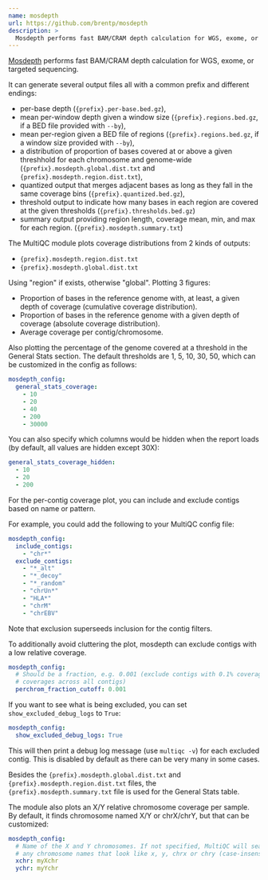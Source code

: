 ```yaml
---
name: mosdepth
url: https://github.com/brentp/mosdepth
description: >
  Mosdepth performs fast BAM/CRAM depth calculation for WGS, exome, or targeted sequencing.
---
```


[Mosdepth](https://github.com/brentp/mosdepth/) performs fast BAM/CRAM depth calculation for WGS, exome, or targeted sequencing.

It can generate several output files all with a common prefix and different endings:

- per-base depth (`{prefix}.per-base.bed.gz`),
- mean per-window depth given a window size (`{prefix}.regions.bed.gz`, if a BED file provided with `--by`),
- mean per-region given a BED file of regions (`{prefix}.regions.bed.gz`, if a window size provided with `--by`),
- a distribution of proportion of bases covered at or above a given threshhold for each chromosome and genome-wide (`{prefix}.mosdepth.global.dist.txt` and `{prefix}.mosdepth.region.dist.txt`),
- quantized output that merges adjacent bases as long as they fall in the same coverage bins (`{prefix}.quantized.bed.gz`),
- threshold output to indicate how many bases in each region are covered at the given thresholds (`{prefix}.thresholds.bed.gz`)
- summary output providing region length, coverage mean, min, and max for each region. (`{prefix}.mosdepth.summary.txt`)

The MultiQC module plots coverage distributions from 2 kinds of outputs:

- `{prefix}.mosdepth.region.dist.txt`
- `{prefix}.mosdepth.global.dist.txt`

Using "region" if exists, otherwise "global". Plotting 3 figures:

- Proportion of bases in the reference genome with, at least, a given depth of coverage (cumulative coverage distribution).
- Proportion of bases in the reference genome with a given depth of coverage (absolute coverage distribution).
- Average coverage per contig/chromosome.

Also plotting the percentage of the genome covered at a threshold in the General Stats section.
The default thresholds are 1, 5, 10, 30, 50, which can be customized in the config as follows:

```yaml
mosdepth_config:
  general_stats_coverage:
    - 10
    - 20
    - 40
    - 200
    - 30000
```

You can also specify which columns would be hidden when the report loads (by default, all values are hidden except 30X):

```yaml
general_stats_coverage_hidden:
  - 10
  - 20
  - 200
```

For the per-contig coverage plot, you can include and exclude contigs based on name or pattern.

For example, you could add the following to your MultiQC config file:

```yaml
mosdepth_config:
  include_contigs:
    - "chr*"
  exclude_contigs:
    - "*_alt"
    - "*_decoy"
    - "*_random"
    - "chrUn*"
    - "HLA*"
    - "chrM"
    - "chrEBV"
```

Note that exclusion superseeds inclusion for the contig filters.

To additionally avoid cluttering the plot, mosdepth can exclude contigs with a low relative coverage.

```yaml
mosdepth_config:
  # Should be a fraction, e.g. 0.001 (exclude contigs with 0.1% coverage of sum of
  # coverages across all contigs)
  perchrom_fraction_cutoff: 0.001
```

If you want to see what is being excluded, you can set `show_excluded_debug_logs` to `True`:

```yaml
mosdepth_config:
  show_excluded_debug_logs: True
```

This will then print a debug log message (use `multiqc -v`) for each excluded contig.
This is disabled by default as there can be very many in some cases.

Besides the `{prefix}.mosdepth.global.dist.txt` and `{prefix}.mosdepth.region.dist.txt`
files, the `{prefix}.mosdepth.summary.txt` file is used for the General Stats table.

The module also plots an X/Y relative chromosome coverage per sample. By default, it finds chromosome named X/Y or chrX/chrY, but that can be customized:

```yaml
mosdepth_config:
  # Name of the X and Y chromosomes. If not specified, MultiQC will search for
  # any chromosome names that look like x, y, chrx or chry (case-insensitive)
  xchr: myXchr
  ychr: myYchr
```
